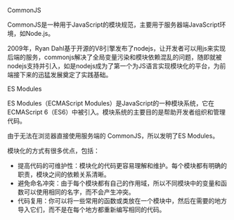 CommonJS

CommonJS是一种用于JavaScript的模块规范，主要用于服务器端JavaScript环境，如Node.js。

2009年，Ryan Dahl基于开源的V8引擎发布了nodejs，让开发者可以用js来实现后端的服务，commonjs解决了全局变量污染和模块依赖混乱的问题，随即就被nodejs支持并引入，如是nodejs成为了第一个为JS语言实现模块化的平台，为前端接下来的迅猛发展奠定了实践基础。

ES Modules

ES Modules（ECMAScript Modules）是JavaScript的一种模块系统，它在ECMAScript 6（ES6）中被引入。模块系统的主要目的是帮助开发者组织和管理代码。

由于无法在浏览器直接使用服务端的 CommonJS，所以发明了ES Modules。

模块化的方式有很多优点，包括：

* 提高代码的可维护性：模块化的代码更容易理解和维护。每个模块都有明确的职责，模块之间的依赖关系清晰。
* 避免命名冲突：由于每个模块都有自己的作用域，所以不同模块中的变量和函数可以使用相同的名字，而不会产生冲突。
* 代码复用：你可以将一些常用的函数或类放在一个模块中，然后在需要的地方导入它们，而不是在每个地方都重新编写相同的代码。